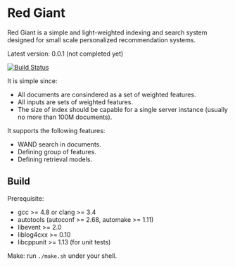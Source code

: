 Red Giant
=========

Red Giant is a simple and light-weighted indexing and search system designed
for small scale personalized recommendation systems.

Latest version: 0.0.1 (not completed yet)

[![Build Status](https://travis-ci.org/tinro/RedGiant.svg?branch=master)](https://travis-ci.org/tinro/RedGiant)

It is simple since:
* All documents are consindered as a set of weighted features.
* All inputs are sets of weighted features.
* The size of index should be capable for a single server instance (usually no
  more than 100M documents).

It supports the following features:
* WAND search in documents.
* Defining group of features.
* Defining retrieval models.

Build
--------
Prerequisite:
* gcc >= 4.8 or clang >= 3.4
* autotools (autoconf >= 2.68, automake >= 1.11)
* libevent >= 2.0
* liblog4cxx >= 0.10
* libcppunit >= 1.13 (for unit tests)

Make:
run `./make.sh` under your shell.
